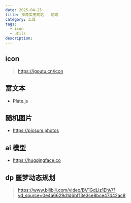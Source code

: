 ```yaml
---
date: 2025-04-25
title: 推荐实用网站 - 前端
category: 工具
tags:
  - icon
  - utils
description:
---
```


## icon

> https://igoutu.cn/icon

## 富文本

- Plate.js

## 随机图片

- https://picsum.photos

## ai 模型

- https://huggingface.co

## dp 噩梦动态规划

> https://www.bilibili.com/video/BV1GdLiz1EhV/?vd_source=0e4a6629d1d6bf13e3ce8bce47442ac8
